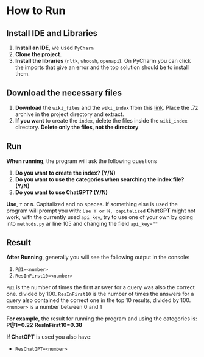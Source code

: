 # How to Run

## Install IDE and Libraries
1. **Install an IDE**, we used `PyCharm`
2. **Clone the project**.
3. **Install the libraries** (`nltk`, `whoosh`, `openapi`). On PyCharm you can click the imports that give an error and the top solution should be to install them.

## Download the necessary files
1. **Download** the `wiki_files` and the `wiki_index` from this  [link](https://drive.google.com/file/d/1bdJMXs7Prtkcewp6E-U4NZSlO6vnGSBX/view?usp=sharing). Place the .7z archive in the project directory and extract.
2. **If you want** to create the `index`, delete the files inside the `wiki_index` directory. **Delete only the files, not the directory**

## Run
**When running**, the program will ask the following questions 
1. **Do you want to create the index? (Y/N)**
2. **Do you want to use the categories when searching the index file? (Y/N)**
3. **Do you want to use ChatGPT? (Y/N)**

**Use**, `Y` or `N`. Capitalized and no spaces. If something else is used the program will prompt you with:
`Use Y or N, capitalized`
**ChatGPT** might not work, with the currently used `api_key`, try to use one of your own by going into `methods.py` ar line 105 and changing the field `api_key=""`

## Result
**After Running**, generally you will see the following output in the console:
1. `P@1=<number>`
2. `ResInFirst10=<number>`

`P@1` is the number of times the first answer for a query was also the correct one. divided by 100.
`ResInFirst10` is the number of times the answers for a query also contained the correct one in the top 10 results, divided by 100.
`<number>` is a number between 0 and 1

**For example**, the result for running the program and using the categories is:
**P@1=0.22**
**ResInFirst10=0.38**

**If ChatGPT** is used you also have:
- `ResChatGPT=<number>`